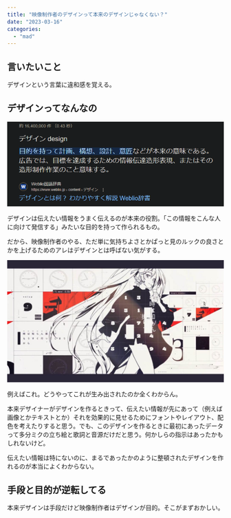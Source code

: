 ```yaml
---
title: "映像制作者のデザインって本来のデザインじゃなくない？"
date: "2023-03-16"
categories: 
  - "mad"
---
```


## 言いたいこと

デザインという言葉に違和感を覚える。

## デザインってなんなの

![](../../images/スクリーンショット-2023-03-16-223639.png)

デザインは伝えたい情報をうまく伝えるのが本来の役割。「この情報をこんな人に向けて発信する」みたいな目的を持って作られるもの。

だから、映像制作者のやる、ただ単に気持ちよさとかぱっと見のルックの良さとかを上げるためのアレはデザインとは呼ばない気がする。

![](../../images/magic-number-バーチャル・シンガーver.（初音ミク）.mp4_snapshot_02.51_2023.02.23_15.16.56-1024x576.jpg)

例えばこれ。どうやってこれが生み出されたのか全くわからん。

本来デザイナーがデザインを作るときって、伝えたい情報が先にあって（例えば画像とかテキストとか）それを効果的に見せるためにフォントやレイアウト、配色を考えたりすると思う。でも、このデザインを作るときに最初にあったデータって多分ミクの立ち絵と歌詞と音源だけだと思う。何かしらの指示はあったかもしれないけど。

伝えたい情報は特にないのに、まるであったかのように整頓されたデザインを作れるのが本当によくわからない。

## 手段と目的が逆転してる

本来デザインは手段だけど映像制作者はデザインが目的。そこがまずおかしい。
